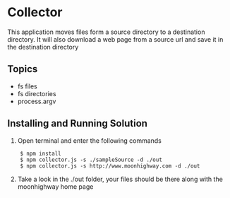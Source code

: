 Collector
=========
This application moves files form a source directory to a destination directory. It will also download a web page from a source
url and save it in the destination directory

Topics
-------
* fs files
* fs directories
* process.argv

Installing and Running Solution
-------------------------------
1. Open terminal and enter the following commands

```
    $ npm install
    $ npm collector.js -s ./sampleSource -d ./out
    $ npm collector.js -s http://www.moonhighway.com -d ./out

```

2. Take a look in the ./out folder, your files should be there along with the moonhighway home page
